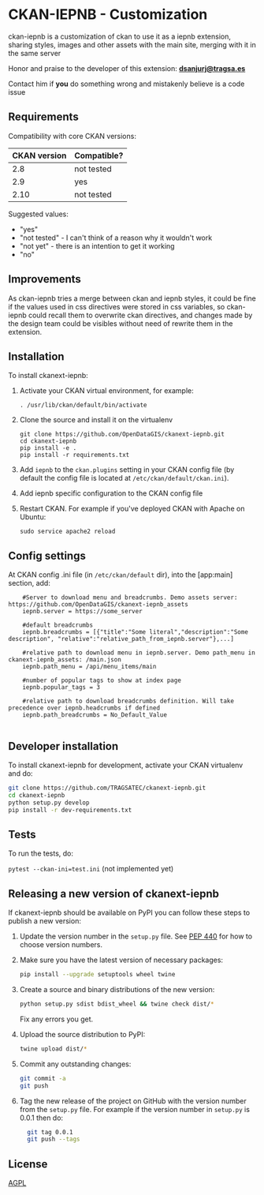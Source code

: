 # CKAN-IEPNB - Customization

ckan-iepnb is a customization of ckan to use it as a iepnb extension, sharing styles, images and other assets with the main site, merging with it in the same server

Honor and praise to the developer of this extension: <a href="mailto:dsanjurj@tragsa.es">**dsanjurj@tragsa.es**</a>

Contact him if **you** do something wrong and mistakenly believe is a code issue

## Requirements

Compatibility with core CKAN versions:

| CKAN version    | Compatible?   |
| --------------- | ------------- |
| 2.8             | not tested    |
| 2.9             | yes           |
| 2.10            | not tested    |

Suggested values:

* "yes"
* "not tested" - I can't think of a reason why it wouldn't work
* "not yet" - there is an intention to get it working
* "no"

## Improvements

As ckan-iepnb tries a merge between ckan and iepnb styles, it could be fine if the values used in css directives were stored in css variables, so ckan-iepnb could recall them to overwrite ckan directives, and changes made by the design team could be visibles without need of rewrite them in the extension.

## Installation

To install ckanext-iepnb:

1. Activate your CKAN virtual environment, for example:

     `. /usr/lib/ckan/default/bin/activate`

2. Clone the source and install it on the virtualenv

    ```
    git clone https://github.com/OpenDataGIS/ckanext-iepnb.git
    cd ckanext-iepnb
    pip install -e .
	pip install -r requirements.txt
    ```

3. Add `iepnb` to the `ckan.plugins` setting in your CKAN
   config file (by default the config file is located at
   `/etc/ckan/default/ckan.ini`).
   

		
4. Add iepnb specific configuration to the CKAN config file

5. Restart CKAN. For example if you've deployed CKAN with Apache on Ubuntu:

     `sudo service apache2 reload`
     


## Config settings

At CKAN config .ini file (in `/etc/ckan/default` dir), into the [app:main] section, add:

```
	#Server to download menu and breadcrumbs. Demo assets server: https://github.com/OpenDataGIS/ckanext-iepnb_assets
	iepnb.server = https://some_server

	#default breadcrumbs
	iepnb.breadcrumbs = [{"title":"Some literal","description":"Some description", "relative":"relative_path_from_iepnb.server"},...]

	#relative path to download menu in iepnb.server. Demo path_menu in ckanext-iepnb_assets: /main.json
	iepnb.path_menu = /api/menu_items/main         

	#number of popular tags to show at index page
	iepnb.popular_tags = 3

	#relative path to download breadcrumbs definition. Will take precedence over iepnb.headcrumbs if defined
	iepnb.path_breadcrumbs = No_Default_Value
	
```	

## Developer installation

To install ckanext-iepnb for development, activate your CKAN virtualenv and
do:

```bash
git clone https://github.com/TRAGSATEC/ckanext-iepnb.git
cd ckanext-iepnb
python setup.py develop
pip install -r dev-requirements.txt
```

## Tests

To run the tests, do:

`pytest --ckan-ini=test.ini` (not implemented yet) 


## Releasing a new version of ckanext-iepnb

If ckanext-iepnb should be available on PyPI you can follow these steps to publish a new version:

1. Update the version number in the `setup.py` file. See [PEP 440](http://legacy.python.org/dev/peps/pep-0440/#public-version-identifiers) for how to choose version numbers.

2. Make sure you have the latest version of necessary packages:

	  ```bash
      pip install --upgrade setuptools wheel twine
      ```

3. Create a source and binary distributions of the new version:

	  ```bash
      python setup.py sdist bdist_wheel && twine check dist/*
      ```

   Fix any errors you get.

4. Upload the source distribution to PyPI:

	  ```bash
      twine upload dist/*
      ```

5. Commit any outstanding changes:

	  ```bash
      git commit -a
	  git push
      ```

6. Tag the new release of the project on GitHub with the version number from
   the `setup.py` file. For example if the version number in `setup.py` is
   0.0.1 then do:
   
	```bash
	  git tag 0.0.1
	  git push --tags
	```

## License

[AGPL](https://www.gnu.org/licenses/agpl-3.0.en.html)
